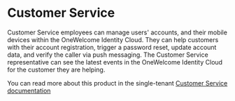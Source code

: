 # Customer Service

Customer Service employees can manage users' accounts, and their mobile devices within the OneWelcome Identity Cloud. They can help customers with their account
registration, trigger a password reset, update account data, and verify the caller via push messaging. The Customer Service representative can see the latest
events in the OneWelcome Identity Cloud for the customer they are helping.

You can read more about this product in the single-tenant [Customer Service documentation](https://docs-single-tenant.onewelcome.com/cim/stable/uma/)
